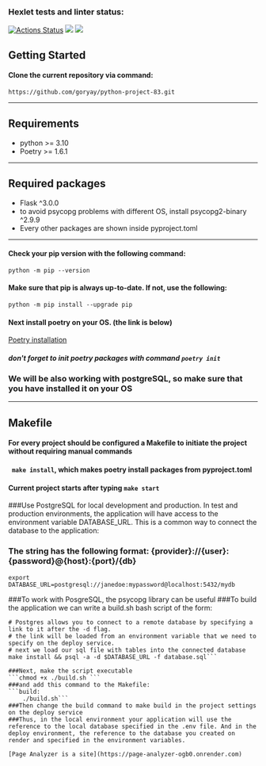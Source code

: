 ### Hexlet tests and linter status:
[![Actions Status](https://github.com/goryay/python-project-83/actions/workflows/hexlet-check.yml/badge.svg)](https://github.com/goryay/python-project-83/actions)
<a href="https://codeclimate.com/github/goryay/python-project-83/maintainability"><img src="https://api.codeclimate.com/v1/badges/62b3dcb19d119f619d1f/maintainability" /></a>
<a href="https://codeclimate.com/github/goryay/python-project-83/test_coverage"><img src="https://api.codeclimate.com/v1/badges/62b3dcb19d119f619d1f/test_coverage" /></a>


## Getting Started


#### Clone the current repository via command:
```https://github.com/goryay/python-project-83.git```


***


## Requirements
* python >= 3.10
* Poetry >= 1.6.1
***


## Required packages
* Flask ^3.0.0
* to avoid psycopg problems with different OS, install psycopg2-binary ^2.9.9
* Every other packages are shown inside pyproject.toml


***


#### Check your pip version with the following command:
```python -m pip --version```


#### Make sure that pip is always up-to-date. If not, use the following:
```python -m pip install --upgrade pip```


#### Next install poetry on your OS. (the link is below)
[Poetry installation](https://python-poetry.org/docs/)
##### don't forget to init poetry packages with command ```poetry init```


### We will be also working with postgreSQL, so make sure that you have installed it on your OS


*** 


## Makefile 
#### For every project should be configured a Makefile to initiate the project without requiring manual commands
#### ``` make install```, which makes poetry install packages from pyproject.toml
#### Current project starts after typing ```make start```

###Use PostgreSQL for local development and production. In test and production environments, the application will have access to the environment variable DATABASE_URL. This is a common way to connect the database to the application:
### The string has the following format: {provider}://{user}:{password}@{host}:{port}/{db}
```export DATABASE_URL=postgresql://janedoe:mypassword@localhost:5432/mydb```

###To work with PosgreSQL, the psycopg library can be useful
###To build the application we can write a build.sh bash script of the form:
```#!/usr/bin/env bash
# Postgres allows you to connect to a remote database by specifying a link to it after the -d flag.
# the link will be loaded from an environment variable that we need to specify on the deploy service.
# next we load our sql file with tables into the connected database
make install && psql -a -d $DATABASE_URL -f database.sql```

###Next, make the script executable 
```chmod +x ./build.sh ```
###and add this command to the Makefile:
```build:
	./build.sh```
###Then change the build command to make build in the project settings on the deploy service
###Thus, in the local environment your application will use the reference to the local database specified in the .env file. And in the deploy environment, the reference to the database you created on render and specified in the environment variables.

[Page Analyzer is a site](https://page-analyzer-ogb0.onrender.com) 
